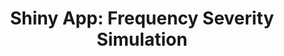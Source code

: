 ---
title: "Shiny App: Frequency Severity Simulation"
screen_shot: "img/gallery-fs-simulation.png"
app_url: "https://merlinoa.shinyapps.io/claims-sim-general/"
blog_post: ""
description: "App for running frequency severity simulations of insurance claims"
---